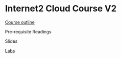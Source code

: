 # Internet2 Cloud Course V2

[Course outline](docs/Internet2-Course-Outline.docx)

Pre-requisite Readings

Slides

[Labs](labs/README.md)